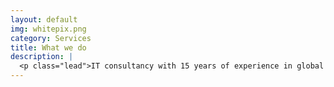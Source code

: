 ```yaml
---
layout: default
img: whitepix.png
category: Services
title: What we do
description: |
  <p class="lead">IT consultancy with 15 years of experience in global telecoms and internet companies on wide array of CRM, Sales & Marketing, Care and B2B projects and solutions. Specializing in mobile messaging and project management.<br><br>Unlock the magic - Contact us to discuss more about your business needs.<br><br>Email: info@jocon.fi<br>Tel: +358 50 3872952</p>
---
```

